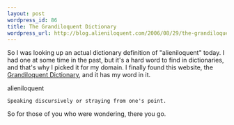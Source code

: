 ```yaml
---
layout: post
wordpress_id: 86
title: The Grandiloquent Dictionary
wordpress_url: http://blog.alieniloquent.com/2006/08/29/the-grandiloquent-dictionary/
---
```

So I was looking up an actual dictionary definition of "alieniloquent" today.
I had one at some time in the past, but it's a hard word to find in
dictionaries, and that's why I picked it for my domain. I finally found this
website, the [Grandiloquent Dictionary][1], and it has my word in it.

alieniloquent

    Speaking discursively or straying from one's point.

So for those of you who were wondering, there you go.

   [1]: http://www.islandnet.com/~egbird/dict/dict.htm

